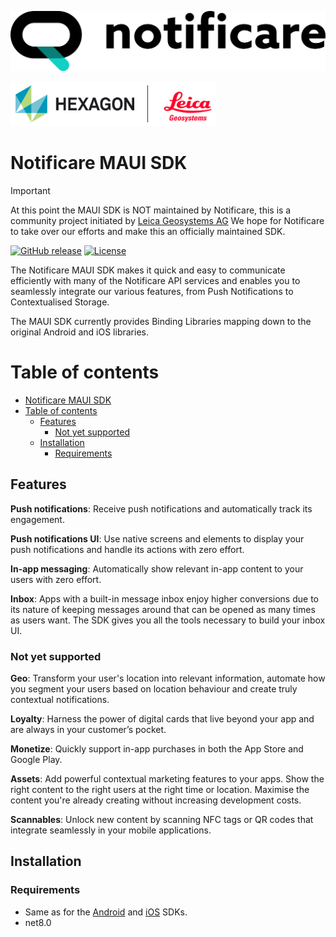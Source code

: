 [![Notificare](./assets/logo.png)](https://notificare.com)

[![Leica Geosystems AG](./assets/leica.png)](https://leica-geosystems.com/)

# Notificare MAUI SDK

> [!IMPORTANT]
> At this point the MAUI SDK is NOT maintained by Notificare, this is a community project initiated by [Leica Geosystems AG](https://leica-geosystems.com/)
> We hope for Notificare to take over our efforts and make this an officially maintained SDK. 

[![GitHub release](https://img.shields.io/github/v/release/hexagon-geo-surv/notificare-sdk-maui)](https://github.com/hexagon-geo-surv/notificare-sdk-maui/releases)
[![License](https://img.shields.io/github/license/hexagon-geo-surv/notificare-sdk-maui)](https://github.com/hexagon-geo-surv/notificare-sdk-maui/blob/main/LICENSE)

The Notificare MAUI SDK makes it quick and easy to communicate efficiently with many of the Notificare API services and enables you to seamlessly integrate our various features, from Push Notifications to Contextualised Storage.

The MAUI SDK currently provides Binding Libraries mapping down to the original Android and iOS libraries. 

Table of contents
=================

- [Notificare MAUI SDK](#notificare-maui-sdk)
- [Table of contents](#table-of-contents)
  - [Features](#features)
    - [Not yet supported](#not-yet-supported)
  - [Installation](#installation)
    - [Requirements](#requirements)


## Features

**Push notifications**: Receive push notifications and automatically track its engagement.

**Push notifications UI**: Use native screens and elements to display your push notifications and handle its actions with zero effort.

**In-app messaging**: Automatically show relevant in-app content to your users with zero effort.

**Inbox**: Apps with a built-in message inbox enjoy higher conversions due to its nature of keeping messages around that can be opened as many times as users want. The SDK gives you all the tools necessary to build your inbox UI.

### Not yet supported

**Geo**: Transform your user's location into relevant information, automate how you segment your users based on location behaviour and create truly contextual notifications.

**Loyalty**: Harness the power of digital cards that live beyond your app and are always in your customer’s pocket.

**Monetize**: Quickly support in-app purchases in both the App Store and Google Play.

**Assets**: Add powerful contextual marketing features to your apps. Show the right content to the right users at the right time or location. Maximise the content you're already creating without increasing development costs.

**Scannables**: Unlock new content by scanning NFC tags or QR codes that integrate seamlessly in your mobile applications.


## Installation

### Requirements

* Same as for the [Android](https://github.com/Notificare/notificare-sdk-android) and [iOS](https://github.com/Notificare/notificare-sdk-ios) SDKs. 
* net8.0